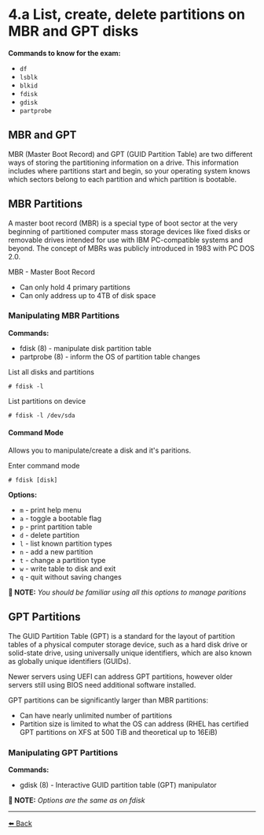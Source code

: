 # 4.a List, create, delete partitions on MBR and GPT disks

**Commands to know for the exam:**
+ `df`
+ `lsblk`
+ `blkid`
+ `fdisk`
+ `gdisk`
+ `partprobe`

## MBR and GPT

MBR (Master Boot Record) and GPT (GUID Partition Table) are two different ways of storing the partitioning information on a drive. This information includes where partitions start and begin, so your operating system knows which sectors belong to each partition and which partition is bootable.

## MBR Partitions

A master boot record (MBR) is a special type of boot sector at the very beginning of partitioned computer mass storage devices like fixed disks or removable drives intended for use with IBM PC-compatible systems and beyond. The concept of MBRs was publicly introduced in 1983 with PC DOS 2.0.

MBR - Master Boot Record
+ Can only hold 4 primary partitions
+ Can only address up to 4TB of disk space

### Manipulating MBR Partitions

**Commands:**
- fdisk (8)            - manipulate disk partition table
- partprobe (8)        - inform the OS of partition table changes

List all disks and partitions

    # fdisk -l

List partitions on device

    # fdisk -l /dev/sda

#### Command Mode

Allows you to manipulate/create a disk and it's paritions.

Enter command mode

    # fdisk [disk]

**Options:**
- `m` - print help menu
- `a` - toggle a bootable flag
- `p` - print partition table
- `d` - delete partition
- `l` - list known partition types
- `n` - add a new partition
- `t` - change a partition type
- `w` - write table to disk and exit
- `q` - quit without saving changes

**📝 NOTE:** *You should be familiar using all this options to manage paritions*


## GPT Partitions

The GUID Partition Table (GPT) is a standard for the layout of partition tables of a physical computer storage device, such as a hard disk drive or solid-state drive, using universally unique identifiers, which are also known as globally unique identifiers (GUIDs).

Newer servers using UEFI can address GPT partitions, however older servers still using BIOS need additional software installed.

GPT partitions can be significantly larger than MBR partitions:
+ Can have nearly unlimited number of partitions
+ Partition size is limited to what the OS can address (RHEL has certified GPT partitions on XFS at 500 TiB and theoretical up to 16EiB)

### Manipulating GPT Partitions

**Commands:**
- gdisk (8)            - Interactive GUID partition table (GPT) manipulator

**📝 NOTE:** *Options are the same as on fdisk*

---
[⬅️ Back](4-Configure-local-storage.md)
